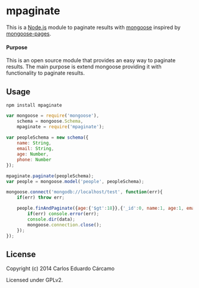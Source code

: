 # mpaginate

This is a [Node.js](http://nodejs.org) module to paginate results with [mongoose](https://github.com/learnboost/mongoose) inspired by [mongoose-pages](https://github.com/hacksparrow/mongoose-pages).

#### Purpose

This is an open source module that provides an easy way to paginate results. The main purpose is extend mongoose providing it with functionality to paginate results.


## Usage

```npm install mpaginate```

```javascript
var mongoose = require('mongoose'),
    schema = mongoose.Schema,
    mpaginate = require('mpaginate');
    
var peopleSchema = new schema({
    name: String,
    email: String,
    age: Number,
    phone: Number
});

mpaginate.paginate(peopleSchema);
var people = mongoose.model('people', peopleSchema);

mongoose.connect('mongodb://localhost/test', function(err){
    if(err) throw err;

    people.finAndPaginate({age:{'$gt':18}},{'_id':0, name:1, age:1, email:1}, 10, 1, function(err, data){
        if(err) console.error(err);
        console.dir(data);
        mongoose.connection.close();
    });
});
```

## License

Copyright (c) 2014 Carlos Eduardo Cárcamo

Licensed under GPLv2.
